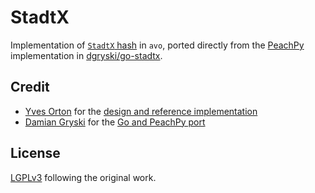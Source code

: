 # StadtX

Implementation of [`StadtX` hash](https://github.com/demerphq/BeagleHash) in `avo`, ported directly from the [PeachPy](https://github.com/Maratyszcza/PeachPy) implementation in [dgryski/go-stadtx](https://github.com/dgryski/go-stadtx).

## Credit

* [Yves Orton](https://github.com/demerphq) for the [design and reference implementation](https://github.com/demerphq/BeagleHash)
* [Damian Gryski](https://github.com/dgryski) for the [Go and PeachPy port](https://github.com/dgryski/go-stadtx)

## License

[LGPLv3](LICENSE) following the original work.
